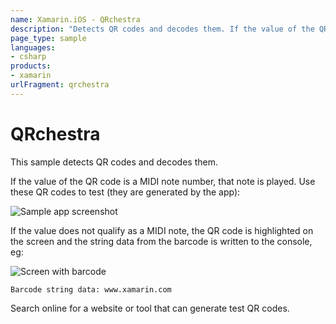```yaml
---
name: Xamarin.iOS - QRchestra
description: "Detects QR codes and decodes them. If the value of the QR code is a MIDI note number, that note is played"
page_type: sample
languages:
- csharp
products:
- xamarin
urlFragment: qrchestra
---
```

# QRchestra

This sample detects QR codes and decodes them.  

If the value of the QR code is a MIDI note number,
that note is played. Use these QR codes to test (they are generated by the app):

![Sample app screenshot](Screenshots/test-qr-codes.PNG)

If the value does not qualify as a MIDI note, the QR code is
highlighted on the screen and the string data from the barcode is
written to the console, eg:

![Screen with barcode](Screenshots/xamarin-barcode.png)

```Text
Barcode string data: www.xamarin.com
```

Search online for a website or tool that can generate test QR codes.
